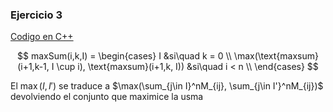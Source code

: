 ### Ejercicio 3

[Codigo en C++](../../Codigo/Ej_03.cpp)

$$
maxSum(i,k,I) = \begin{cases}
I &si\quad k = 0 \\
\max(\text{maxsum}(i+1,k-1, I \cup i), \text{maxsum}(i+1,k, I)) &si\quad i < n \\
\end{cases}
$$

El $\max(I,I')$ se traduce a $\max(\sum_{j\in I}^nM_{ij}, \sum_{j\in I'}^nM_{ij})$ devolviendo el conjunto que maximice la usma